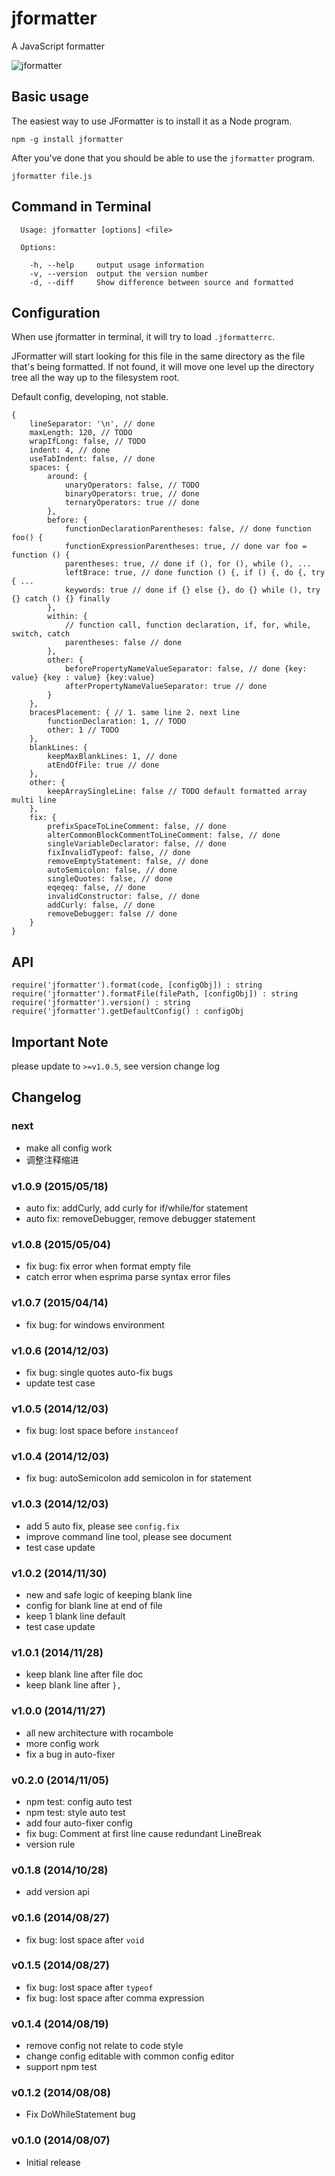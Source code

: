 # jformatter

A JavaScript formatter

![jformatter](http://img.shields.io/npm/dm/jformatter.svg)

## Basic usage

The easiest way to use JFormatter is to install it as a Node program.

    npm -g install jformatter

After you've done that you should be able to use the `jformatter` program.

    jformatter file.js

## Command in Terminal

```
  Usage: jformatter [options] <file>

  Options:

    -h, --help     output usage information
    -v, --version  output the version number
    -d, --diff     Show difference between source and formatted
```

## Configuration

When use jformatter in terminal, it will try to load `.jformatterrc`.

JFormatter will start looking for this file in the same directory as the file that's being formatted. If not found, it will move one level up the directory tree all the way up to the filesystem root.

Default config, developing, not stable.

    {
        lineSeparator: '\n', // done
        maxLength: 120, // TODO
        wrapIfLong: false, // TODO
        indent: 4, // done
        useTabIndent: false, // done
        spaces: {
            around: {
                unaryOperators: false, // TODO
                binaryOperators: true, // done
                ternaryOperators: true // done
            },
            before: {
                functionDeclarationParentheses: false, // done function foo() {
                functionExpressionParentheses: true, // done var foo = function () {
                parentheses: true, // done if (), for (), while (), ...
                leftBrace: true, // done function () {, if () {, do {, try { ...
                keywords: true // done if {} else {}, do {} while (), try {} catch () {} finally
            },
            within: {
                // function call, function declaration, if, for, while, switch, catch
                parentheses: false // done
            },
            other: {
                beforePropertyNameValueSeparator: false, // done {key: value} {key : value} {key:value}
                afterPropertyNameValueSeparator: true // done
            }
        },
        bracesPlacement: { // 1. same line 2. next line
            functionDeclaration: 1, // TODO
            other: 1 // TODO
        },
        blankLines: {
            keepMaxBlankLines: 1, // done
            atEndOfFile: true // done
        },
        other: {
            keepArraySingleLine: false // TODO default formatted array multi line
        },
        fix: {
            prefixSpaceToLineComment: false, // done
            alterCommonBlockCommentToLineComment: false, // done
            singleVariableDeclarator: false, // done
            fixInvalidTypeof: false, // done
            removeEmptyStatement: false, // done
            autoSemicolon: false, // done
            singleQuotes: false, // done
            eqeqeq: false, // done
            invalidConstructor: false, // done
            addCurly: false, // done
            removeDebugger: false // done
        }
    }

## API

    require('jformatter').format(code, [configObj]) : string
    require('jformatter').formatFile(filePath, [configObj]) : string
    require('jformatter').version() : string
    require('jformatter').getDefaultConfig() : configObj


## Important Note

please update to `>=v1.0.5`, see version change log

## Changelog

### next

* make all config work
* 调整注释缩进

### v1.0.9 (2015/05/18)

* auto fix: addCurly, add curly for if/while/for statement
* auto fix: removeDebugger, remove debugger statement

### v1.0.8 (2015/05/04)

* fix bug: fix error when format empty file
* catch error when esprima parse syntax error files

### v1.0.7 (2015/04/14)

* fix bug: for windows environment

### v1.0.6 (2014/12/03)

* fix bug: single quotes auto-fix bugs
* update test case

### v1.0.5 (2014/12/03)

* fix bug: lost space before `instanceof`

### v1.0.4 (2014/12/03)

* fix bug: autoSemicolon add semicolon in for statement

### v1.0.3 (2014/12/03)

* add 5 auto fix, please see `config.fix`
* improve command line tool, please see document
* test case update

### v1.0.2 (2014/11/30)

* new and safe logic of keeping blank line
* config for blank line at end of file
* keep 1 blank line default
* test case update

### v1.0.1 (2014/11/28)

* keep blank line after file doc
* keep blank line after `},`

### v1.0.0 (2014/11/27)

* all new architecture with rocambole
* more config work
* fix a bug in auto-fixer

### v0.2.0 (2014/11/05)

* npm test: config auto test
* npm test: style auto test
* add four auto-fixer config
* fix bug: Comment at first line cause redundant LineBreak
* version rule

### v0.1.8 (2014/10/28)

* add version api

### v0.1.6 (2014/08/27)

* fix bug: lost space after `void`

### v0.1.5 (2014/08/27)

* fix bug: lost space after `typeof`
* fix bug: lost space after comma expression

### v0.1.4 (2014/08/19)

* remove config not relate to code style
* change config editable with common config editor
* support npm test

### v0.1.2 (2014/08/08)

* Fix DoWhileStatement bug

### v0.1.0 (2014/08/07)

* Initial release